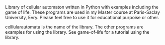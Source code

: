 Library of cellular automaton written in Python with examples including the game of life.
These programs are used in my Master course at Paris-Saclay University, Evry.
Please feel free to use it for educational purpoise or other.

celllularautomata is the name of the library. The other programs are examples for using the library.
See game-of-life for a tutorial using the library.
